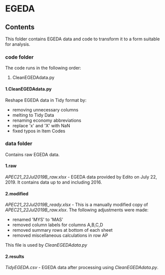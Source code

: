 # EGEDA

## Contents
This folder contains EGEDA data and code to transform it to a form suitable for analysis.

### code folder
The code runs in the following order:
1. CleanEGEDAdata.py

#### 1.CleanEGEDAdata.py
Reshape EGEDA data in Tidy format by:
- removing unnecessary columns
- melting to Tidy Data
- renaming economy abbreviations
- replace 'x' and 'X' with NaN
- fixed typos in Item Codes

### data folder
Contains raw EGEDA data.

#### 1.raw
*APEC21_22Jul2019B_raw.xlsx* - EGEDA data provided by Edito on July 22, 2019. It contains data up to and including 2016.

#### 2.modified
*APEC21_22Jul2019B_ready.xlsx* - This is a manually modified copy of *APEC21_22Jul2019B_raw.xlsx*. The following adjustments were made:
- renamed 'MYS' to 'MAS'
- removed column labels for columns A,B,C,D
- removed summary rows at bottom of each sheet
- removed miscellaneous calculations in row AP

This file is used by *CleanEGEDAdata.py*

#### 2.results
*TidyEGEDA.csv* - EGEDA data after processing using *CleanEGEDAdata.py*.
